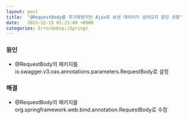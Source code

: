 ```yaml
---
layout: post
title:  "@RequestBody를 추가하였지만 Ajax로 보낸 데이터가 넘어오지 않던 상황"
date:   2023-12-15 01:21:00 +0900
categories: Error&nbsp;(Spring)
---
```


### 원인

- @RequestBody의 패키지를 io.swagger.v3.oas.annotations.parameters.RequestBody로 설정
  
### 해결

- @RequestBody의 패키지를 org.springframework.web.bind.annotation.RequestBody로 수정